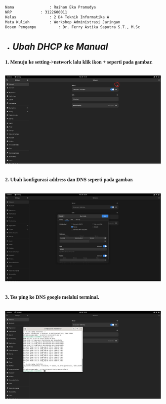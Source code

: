     Nama		        : Raihan Eka Pramudya
    NRP		        : 3122600011
    Kelas		        : 2 D4 Teknik Informatika A
    Mata Kuliah	        : Workshop Administrasi Jaringan
    Dosen Pengampu	        : Dr. Ferry Astika Saputra S.T., M.Sc
    

- # _Ubah DHCP ke Manual_ 
**<h3 style="font-family:bahnschrift;">1. Menuju ke setting->network lalu klik ikon + seperti pada gambar.</h3>**
<p align="center">
  <br><img src="assets/dhcp1.jpg"><br>
</p> 

#

**<h3 style="font-family:bahnschrift;">2. Ubah konfigurasi address dan DNS seperti pada gambar.</h3>**
<p align="center">
  <br><img src="assets/dhcp2.jpg"><br>
</p>

#

**<h3 style="font-family:bahnschrift;">3. Tes ping ke DNS google melalui terminal.</h3>**
<p align="center">
  <br><img src="assets/dhcp3.jpg"><br>
</p>
